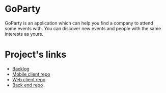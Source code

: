 # GoParty

GoParty is an application which can help you find a company to attend some events with. You can discover new events and people with the same interests as yours.

# Project's links

  - [Backlog](https://trello.com/b/iXG71Upi/goparty-backlog)
  - [Mobile client repo](https://github.com/ViachaslauPratasenia/GoParty-mobile-client)
  - [Web client repo](https://github.com/NasterVill/GoParty-web-client)
  - [Back end repo](https://github.com/valerycadovic/GoParty-backend)
